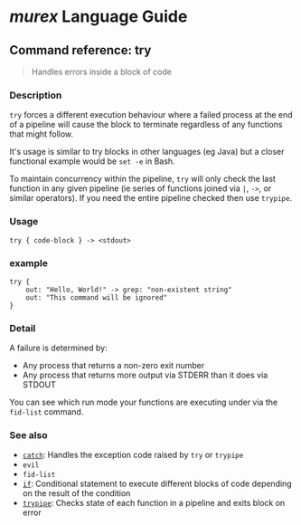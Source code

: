 # _murex_ Language Guide

## Command reference: try

> Handles errors inside a block of code

### Description

`try` forces a different execution behaviour where a failed process at the end
of a pipeline will cause the block to terminate regardless of any functions that
might follow.

It's usage is similar to try blocks in other languages (eg Java) but a closer
functional example would be `set -e` in Bash.

To maintain concurrency within the pipeline, `try` will only check the last
function in any given pipeline (ie series of functions joined via `|`, `->`, or
similar operators). If you need the entire pipeline checked then use `trypipe`.

### Usage

    try { code-block } -> <stdout>

### example

    try {
        out: "Hello, World!" -> grep: "non-existent string"
        out: "This command will be ignored"
    }

### Detail

A failure is determined by:

* Any process that returns a non-zero exit number
* Any process that returns more output via STDERR than it does via STDOUT

You can see which run mode your functions are executing under via the `fid-list`
command.

### See also

* [`catch`](catch.md): Handles the exception code raised by `try` or `trypipe`
* `evil`
* `fid-list`
* [`if`](if.md): Conditional statement to execute different blocks of code depending on the
result of the condition
* [`trypipe`](trypipe.md): Checks state of each function in a pipeline and exits block on error
